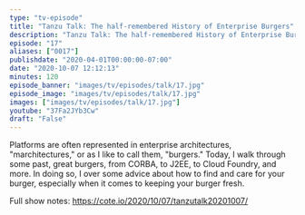 ```yaml
---
type: "tv-episode"
title: "Tanzu Talk: The half-remembered History of Enterprise Burgers"
description: "Tanzu Talk: The half-remembered History of Enterprise Burgers"
episode: "17"
aliases: ["0017"]
publishdate: "2020-04-01T00:00:00-07:00"
date: "2020-10-07 12:12:13"
minutes: 120
episode_banner: "images/tv/episodes/talk/17.jpg"
episode_image: "images/tv/episodes/talk/17.jpg"
images: ["images/tv/episodes/talk/17.jpg"]
youtube: "37Fa2JYb3Cw"
draft: "False"
---
```


Platforms are often represented in enterprise architectures, "marchitectures," or as I like to call them, "burgers." Today, I walk through some past, great burgers, from CORBA, to J2EE, to Cloud Foundry, and more. In doing so, I over some advice about how to find and care for your burger, especially when it comes to keeping your burger fresh.

Full show notes: https://cote.io/2020/10/07/tanzutalk20201007/